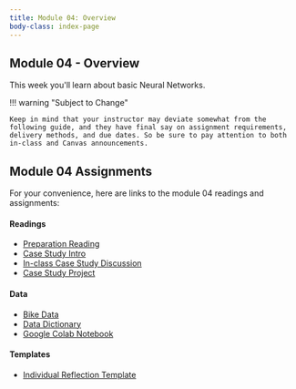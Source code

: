 ```yaml
---
title: Module 04: Overview
body-class: index-page
---
```


## Module 04 - Overview

This week you'll learn about basic Neural Networks.

!!! warning "Subject to Change"
	
	Keep in mind that your instructor may deviate somewhat from the following guide, and they have final say on assignment requirements, delivery methods, and due dates. So be sure to pay attention to both in-class and Canvas announcements.

## Module 04 Assignments

For your convenience, here are links to the module 04 readings and assignments:

#### Readings

* [Preparation Reading](./reading.html)
* [Case Study Intro](./intro.html)
* [In-class Case Study Discussion](./discussion.html)
* [Case Study Project](./project.html)

#### Data
* [Bike Data](https://raw.githubusercontent.com/byui-cse/cse450-course/master/data/bikes.csv)
* [Data Dictionary](./bikes-dictionary.txt)
* [Google Colab Notebook](https://colab.research.google.com/github/byui-cse/cse450-course/blob/master/notebooks/starter_bikes.ipynb)

#### Templates

* [Individual Reflection Template]({{URLROOT}}/course/reflection.docx)
